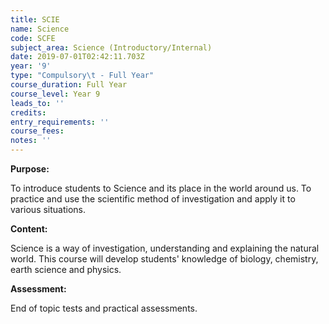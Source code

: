 ```yaml
---
title: SCIE
name: Science
code: SCFE
subject_area: Science (Introductory/Internal)
date: 2019-07-01T02:42:11.703Z
year: '9'
type: "Compulsory\t - Full Year"
course_duration: Full Year
course_level: Year 9
leads_to: ''
credits:
entry_requirements: ''
course_fees: 
notes: ''
---
```

**Purpose:**

To introduce students to Science and its place in the world around us. To practice and use the scientific method of investigation and apply it to various situations.

**Content:**

Science is a way of investigation, understanding and explaining the natural world. This course will develop students' knowledge of biology, chemistry, earth science and physics.

**Assessment:**

End of topic tests and practical assessments.
